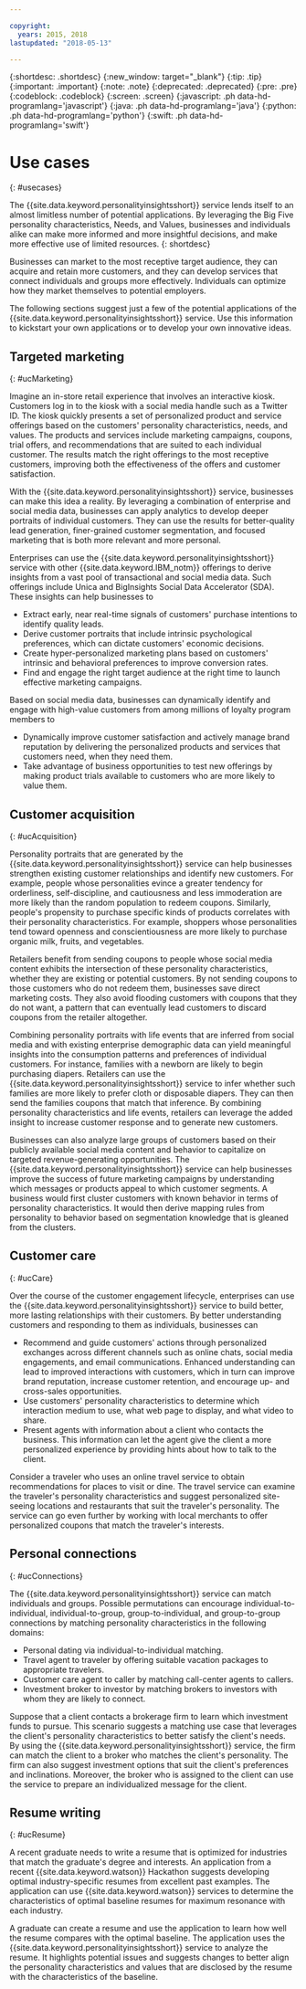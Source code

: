 ```yaml
---

copyright:
  years: 2015, 2018
lastupdated: "2018-05-13"

---
```


{:shortdesc: .shortdesc}
{:new_window: target="_blank"}
{:tip: .tip}
{:important: .important}
{:note: .note}
{:deprecated: .deprecated}
{:pre: .pre}
{:codeblock: .codeblock}
{:screen: .screen}
{:javascript: .ph data-hd-programlang='javascript'}
{:java: .ph data-hd-programlang='java'}
{:python: .ph data-hd-programlang='python'}
{:swift: .ph data-hd-programlang='swift'}

# Use cases
{: #usecases}

The {{site.data.keyword.personalityinsightsshort}} service lends itself to an almost limitless number of potential applications. By leveraging the Big Five personality characteristics, Needs, and Values, businesses and individuals alike can make more informed and more insightful decisions, and make more effective use of limited resources.
{: shortdesc}

Businesses can market to the most receptive target audience, they can acquire and retain more customers, and they can develop services that connect individuals and groups more effectively. Individuals can optimize how they market themselves to potential employers.

The following sections suggest just a few of the potential applications of the {{site.data.keyword.personalityinsightsshort}} service. Use this information to kickstart your own applications or to develop your own innovative ideas.

## Targeted marketing
{: #ucMarketing}

Imagine an in-store retail experience that involves an interactive kiosk. Customers log in to the kiosk with a social media handle such as a Twitter ID. The kiosk quickly presents a set of personalized product and service offerings based on the customers' personality characteristics, needs, and values. The products and services include marketing campaigns, coupons, trial offers, and recommendations that are suited to each individual customer. The results match the right offerings to the most receptive customers, improving both the effectiveness of the offers and customer satisfaction.

With the {{site.data.keyword.personalityinsightsshort}} service, businesses can make this idea a reality. By leveraging a combination of enterprise and social media data, businesses can apply analytics to develop deeper portraits of individual customers. They can use the results for better-quality lead generation, finer-grained customer segmentation, and focused marketing that is both more relevant and more personal.

Enterprises can use the {{site.data.keyword.personalityinsightsshort}} service with other {{site.data.keyword.IBM_notm}} offerings to derive insights from a vast pool of transactional and social media data. Such offerings include Unica and BigInsights Social Data Accelerator (SDA). These insights can help businesses to

-  Extract early, near real-time signals of customers' purchase intentions to identify quality leads.
-   Derive customer portraits that include intrinsic psychological preferences, which can dictate customers' economic decisions.
-   Create hyper-personalized marketing plans based on customers' intrinsic and behavioral preferences to improve conversion rates.
-   Find and engage the right target audience at the right time to launch effective marketing campaigns.

Based on social media data, businesses can dynamically identify and engage with high-value customers from among millions of loyalty program members to

- Dynamically improve customer satisfaction and actively manage brand reputation by delivering the personalized products and services that customers need, when they need them.
- Take advantage of business opportunities to test new offerings by making product trials available to customers who are more likely to value them.

## Customer acquisition
{: #ucAcquisition}

Personality portraits that are generated by the {{site.data.keyword.personalityinsightsshort}} service can help businesses strengthen existing customer relationships and identify new customers. For example, people whose personalities evince a greater tendency for orderliness, self-discipline, and cautiousness and less immoderation are more likely than the random population to redeem coupons. Similarly, people's propensity to purchase specific kinds of products correlates with their personality characteristics. For example, shoppers whose personalities tend toward openness and conscientiousness are more likely to purchase organic milk, fruits, and vegetables.

Retailers benefit from sending coupons to people whose social media content exhibits the intersection of these personality characteristics, whether they are existing or potential customers. By not sending coupons to those customers who do not redeem them, businesses save direct marketing costs. They also avoid flooding customers with coupons that they do not want, a pattern that can eventually lead customers to discard coupons from the retailer altogether.

Combining personality portraits with life events that are inferred from social media and with existing enterprise demographic data can yield meaningful insights into the consumption patterns and preferences of individual customers. For instance, families with a newborn are likely to begin purchasing diapers. Retailers can use the {{site.data.keyword.personalityinsightsshort}} service to infer whether such families are more likely to prefer cloth or disposable diapers. They can then send the families coupons that match that inference. By combining personality characteristics and life events, retailers can leverage the added insight to increase customer response and to generate new customers.

Businesses can also analyze large groups of customers based on their publicly available social media content and behavior to capitalize on targeted revenue-generating opportunities. The {{site.data.keyword.personalityinsightsshort}} service can help businesses improve the success of future marketing campaigns by understanding which messages or products appeal to which customer segments. A business would first cluster customers with known behavior in terms of personality characteristics. It would then derive mapping rules from personality to behavior based on segmentation knowledge that is gleaned from the clusters.

## Customer care
{: #ucCare}

Over the course of the customer engagement lifecycle, enterprises can use the {{site.data.keyword.personalityinsightsshort}} service to build better, more lasting relationships with their customers. By better understanding customers and responding to them as individuals, businesses can

-   Recommend and guide customers' actions through personalized exchanges across different channels such as online chats, social media engagements, and email communications. Enhanced understanding can lead to improved interactions with customers, which in turn can improve brand reputation, increase customer retention, and encourage up- and cross-sales opportunities.
-   Use customers' personality characteristics to determine which interaction medium to use, what web page to display, and what video to share.
-   Present agents with information about a client who contacts the business. This information can let the agent give the client a more personalized experience by providing hints about how to talk to the client.

Consider a traveler who uses an online travel service to obtain recommendations for places to visit or dine. The travel service can examine the traveler's personality characteristics and suggest personalized site-seeing locations and restaurants that suit the traveler's personality. The service can go even further by working with local merchants to offer personalized coupons that match the traveler's interests.

## Personal connections
{: #ucConnections}

The {{site.data.keyword.personalityinsightsshort}} service can match individuals and groups. Possible permutations can encourage individual-to-individual, individual-to-group, group-to-individual, and group-to-group connections by matching personality characteristics in the following domains:

<!--

Healthcare provider to patient. A cognitive-care use case developed by the {{site.data.keyword.IBM_notm}} Australia team improves the satisfaction level of such interactions by matching patients with doctors who have a compatible personality.

-->

-   Personal dating via individual-to-individual matching.
-   Travel agent to traveler by offering suitable vacation packages to appropriate travelers.
-   Customer care agent to caller by matching call-center agents to callers.
-   Investment broker to investor by matching brokers to investors with whom they are likely to connect.

Suppose that a client contacts a brokerage firm to learn which investment funds to pursue. This scenario suggests a matching use case that leverages the client's personality characteristics to better satisfy the client's needs. By using the {{site.data.keyword.personalityinsightsshort}} service, the firm can match the client to a broker who matches the client's personality. The firm can also suggest investment options that suit the client's preferences and inclinations. Moreover, the broker who is assigned to the client can use the service to prepare an individualized message for the client.

## Resume writing
{: #ucResume}

A recent graduate needs to write a resume that is optimized for industries that match the graduate's degree and interests. An application from a recent {{site.data.keyword.watson}} Hackathon suggests developing optimal industry-specific resumes from excellent past examples. The application can use {{site.data.keyword.watson}} services to determine the characteristics of optimal baseline resumes for maximum resonance with each industry.

A graduate can create a resume and use the application to learn how well the resume compares with the optimal baseline. The application uses the {{site.data.keyword.personalityinsightsshort}} service to analyze the resume. It highlights potential issues and suggests changes to better align the personality characteristics and values that are disclosed by the resume with the characteristics of the baseline.
